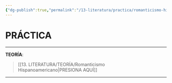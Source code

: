 ```yaml
---
{"dg-publish":true,"permalink":"/13-literatura/practica/romanticismo-hispanoamericano/","tags":["Literatura","Práctica"]}
---
```


# PRÁCTICA
---
**TEORÍA**:
>[[13. LITERATURA/TEORÍA/Romanticismo Hispanoamericano\|PRESIONA AQUÍ]]

---
